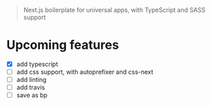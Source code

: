 > Next.js boilerplate for universal apps, with TypeScript and SASS support

# Upcoming features
- [x] add typescript
- [ ] add css support, with autoprefixer and css-next
- [ ] add linting
- [ ] add travis
- [ ] save as bp
